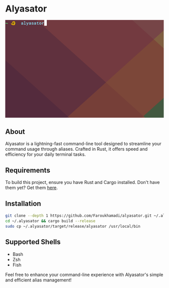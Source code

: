 # Alyasator

![alyasator demo](assets/demo.gif)

## About

Alyasator is a lightning-fast command-line tool designed to streamline your command usage through aliases. Crafted in Rust, it offers speed and efficiency for your daily terminal tasks.

## Requirements

To build this project, ensure you have Rust and Cargo installed. Don't have them yet? Get them [here](https://rustup.rs).

## Installation

```bash
git clone --depth 1 https://github.com/Faroukhamadi/alyasator.git ~/.alyasator
cd ~/.alyasator && cargo build --release
sudo cp ~/.alyasator/target/release/alyasator /usr/local/bin
```

## Supported Shells

- Bash
- Zsh
- Fish

Feel free to enhance your command-line experience with Alyasator's simple and efficient alias management!
